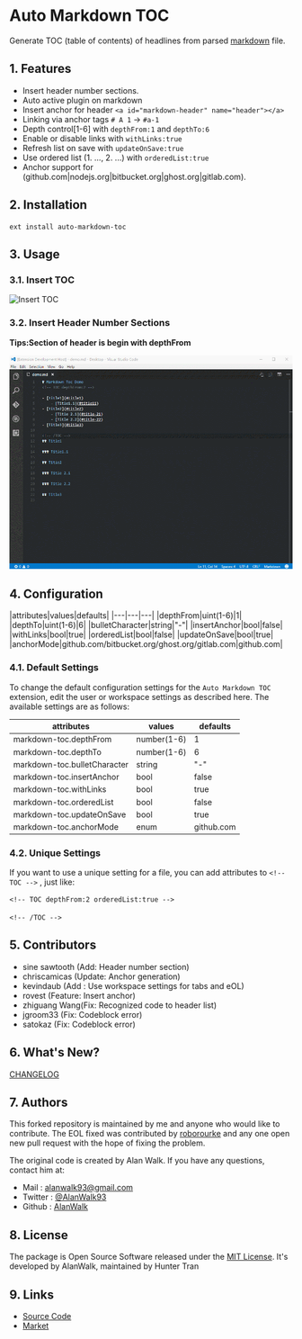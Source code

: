 # Auto Markdown TOC
<a id="markdown-auto-markdown-toc" name="auto-markdown-toc"></a>
Generate TOC (table of contents) of headlines from parsed [markdown](https://en.wikipedia.org/wiki/Markdown) file.

<!-- TOC depthfrom:undefined -->



<!-- /TOC -->

## 1. Features
<a id="markdown-1-features" name="1-features"></a>
- Insert header number sections.
- Auto active plugin on markdown
- Insert anchor for header `<a id="markdown-header" name="header"></a>`
- Linking via anchor tags `# A 1` → `#a-1`
- Depth control[1-6] with `depthFrom:1` and `depthTo:6`
- Enable or disable links with `withLinks:true`
- Refresh list on save with `updateOnSave:true`
- Use ordered list (1. ..., 2. ...) with `orderedList:true`
- Anchor support for (github.com|nodejs.org|bitbucket.org|ghost.org|gitlab.com).

## 2. Installation
<a id="markdown-2-installation" name="2-installation"></a>
```
ext install auto-markdown-toc
```

## 3. Usage
<a id="markdown-3-usage" name="3-usage"></a>
### 3.1. Insert TOC
<a id="markdown-31-insert-toc" name="31-insert-toc"></a>
![Insert TOC](img/insert-toc.gif)

### 3.2. Insert Header Number Sections
<a id="markdown-32-insert-header-number-sections" name="32-insert-header-number-sections"></a>
**Tips:Section of header is begin with depthFrom**

![Insert Header Number Sections](img/insert-header-number-sections.gif)

## 4. Configuration
<a id="markdown-4-configuration" name="4-configuration"></a>
|attributes|values|defaults|
|---|---|---|
|depthFrom|uint(1-6)|1|
|depthTo|uint(1-6)|6|
|bulletCharacter|string|"-"|
|insertAnchor|bool|false|
|withLinks|bool|true|
|orderedList|bool|false|
|updateOnSave|bool|true|
|anchorMode|github.com/bitbucket.org/ghost.org/gitlab.com|github.com|

### 4.1. Default Settings
<a id="markdown-41-default-settings" name="41-default-settings"></a>
To change the default configuration settings for the `Auto Markdown TOC` extension, edit the user or workspace settings as described here. The available settings are as follows:

|attributes|values|defaults|
|---|---|---|
|markdown-toc.depthFrom|number(1-6)|1|
|markdown-toc.depthTo|number(1-6)|6|
|markdown-toc.bulletCharacter|string|"-"|
|markdown-toc.insertAnchor|bool|false|
|markdown-toc.withLinks|bool|true|
|markdown-toc.orderedList|bool|false|
|markdown-toc.updateOnSave|bool|true|
|markdown-toc.anchorMode|enum|github.com|

### 4.2. Unique Settings
<a id="markdown-42-unique-settings" name="42-unique-settings"></a>
If you want to use a unique setting for a file, you can add attributes to `<!-- TOC -->` , just like:
```
<!-- TOC depthFrom:2 orderedList:true -->

<!-- /TOC -->
```

## 5. Contributors
<a id="markdown-5-contributors" name="5-contributors"></a>
- sine sawtooth (Add: Header number section)
- chriscamicas (Update: Anchor generation)
- kevindaub (Add : Use workspace settings for tabs and eOL)
- rovest (Feature: Insert anchor)
- zhiguang Wang(Fix: Recognized code to header list)
- jgroom33 (Fix: Codeblock error)
- satokaz (Fix: Codeblock error)

## 6. What's New?
<a id="markdown-6-whats-new" name="6-whats-new"></a>
[CHANGELOG](https://github.com/huntertran/markdown-toc/blob/master/CHANGELOG.md)


## 7. Authors
<a id="markdown-7-authors" name="7-authors"></a>

This forked repository is maintained by me and anyone who would like to contribute. The EOL fixed was contributed by [roborourke](https://github.com/roborourke/markdown-toc.git) and any one open new pull request with the hope of fixing the problem.

The original code is created by Alan Walk. If you have any questions, contact him at:
- Mail : [alanwalk93@gmail.com](mailto:alanwalk93@gmail.com)
- Twitter : [@AlanWalk93](https://twitter.com/AlanWalk93)
- Github : [AlanWalk](https://github.com/AlanWalk)

## 8. License
<a id="markdown-8-license" name="8-license"></a>
The package is Open Source Software released under the [MIT License](LICENSE). It's developed by AlanWalk, maintained by Hunter Tran

## 9. Links
<a id="markdown-9-links" name="9-links"></a>
- [Source Code](https://github.com/huntertran/markdown-toc)
- [Market](https://marketplace.visualstudio.com/items?itemName=huntertran.auto-markdown-toc)
